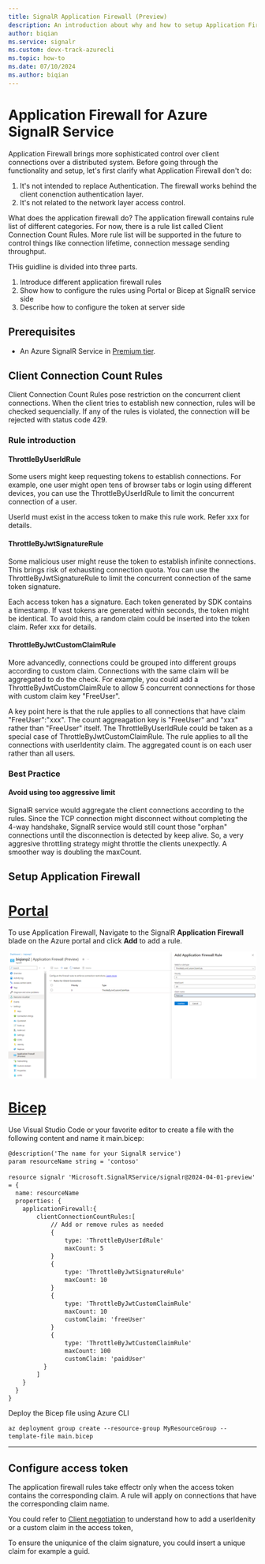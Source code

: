 ```yaml
---
title: SignalR Application Firewall (Preview)
description: An introduction about why and how to setup Application Firewall for Azure SignalR service
author: biqian
ms.service: signalr
ms.custom: devx-track-azurecli
ms.topic: how-to
ms.date: 07/10/2024
ms.author: biqian
---
```

# Application Firewall for Azure SignalR Service

Application Firewall brings more sophisticated control over client connections over a distributed system. Before going through the functionality and setup, let's first clarify what Application Firewall don't do:

1. It's not intended to replace Authentication. The firewall works behind the client conenction authentication layer.
2. It's not related to the network layer access control. 

What does the application firewall do? The application firewall contains rule list of different categories. For now, there is a rule list called Client Connection Count Rules. More rule list will be supported in the future to control things like connection lifetime, connection message sending throughput.

THis guidline is divided into three parts. 
1. Introduce different application firewall rules
2. Show how to configure the rules using Portal or Bicep at SignalR service side
3. Describe how to configure the token at server side

## Prerequisites

* An Azure SignalR Service in [Premium tier](https://azure.microsoft.com/pricing/details/signalr-service/).

## Client Connection Count Rules
Client Connection Count Rules pose restriction on the concurrent client connections. When the client tries to establish new connection, rules will be checked sequencially. If any of the rules is violated, the connection will be rejected with status code 429. 

### Rule introduction

   #### ThrottleByUserIdRule
   Some users might keep requesting tokens to establish connections. For example, one user might open tens of browser tabs or login using different devices, you can use the ThrottleByUserIdRule to limit the concurrent connection of a user.

   UserId must exist in the access token to make this rule work. Refer xxx for details.
   
   #### ThrottleByJwtSignatureRule
   Some malicious user might reuse the token to establish infinite connections. This brings risk of exhausting connection quota. You can use the ThrottleByJwtSignatureRule to limit the concurrent connection of the same token signature.

   Each access token has a signature. Each token generated by SDK contains a timestamp. If vast tokens are generated within seconds, the token might be identical. To avoid this, a random claim could be inserted into the token claim. Refer xxx for details.

   #### ThrottleByJwtCustomClaimRule

   More advancedly, connections could be grouped into different groups according to custom claim. Connections with the same claim will be aggregated to do the check.  For example, you could add a ThrottleByJwtCustomClaimRule to allow 5 concurrent connections for those with custom claim key "FreeUser".

   A key point here is that the rule applies to all connections that have claim "FreeUser":"xxx". The count aggreagation key is "FreeUser" and "xxx" rather than "FreeUser" itself. The ThrottleByUserIdRule could be taken as a special case of ThrottleByJwtCustomClaimRule. The rule applies to all the connections with userIdentity claim. The aggregated count is on each user rather than all users.

 ### Best Practice
  #### Avoid using too aggressive limit

  SignalR service would aggregate the client connections according to the rules. Since the TCP connection might disconnect without completing the 4-way handshake, SignalR service would still count those "orphan" connections until the disconnection is detected by keep alive. So, a very aggresive throttling strategy might throttle the clients unexpectly. A smoother way is doubling the maxCount.



## Setup Application Firewall 

# [Portal](#tab/Portal)
To use Application Firewall, Navigate to the SignalR **Application Firewall** blade on the Azure portal and click **Add** to add a rule. 

![Screenshot of creating replica for Azure SignalR on Portal.](./media/signalr-howto-config-application-firewall/signalr-add-application-firewall-rule.png "Add rule")

# [Bicep](#tab/Bicep)

Use Visual Studio Code or your favorite editor to create a file with the following content and name it main.bicep:

```bicep
@description('The name for your SignalR service')
param resourceName string = 'contoso'

resource signalr 'Microsoft.SignalRService/signalr@2024-04-01-preview' = {
  name: resourceName
  properties: {
    applicationFirewall:{
        clientConnectionCountRules:[
            // Add or remove rules as needed
            {
                type: 'ThrottleByUserIdRule'
                maxCount: 5
            }
            {
                type: 'ThrottleByJwtSignatureRule'
                maxCount: 10
            }
            {
                type: 'ThrottleByJwtCustomClaimRule'
                maxCount: 10
                customClaim: 'freeUser'
            }
            {
                type: 'ThrottleByJwtCustomClaimRule'  
                maxCount: 100
                customClaim: 'paidUser'
          }
        ]
    }
  }
}

```

Deploy the Bicep file using Azure CLI 
   ```azurecli
   az deployment group create --resource-group MyResourceGroup --template-file main.bicep
   ```

----



## Configure access token
The application firewall rules take effectr only when the access token contains the corresponding claim. A rule will apply on connections that have the corresponding claim name.

You could refer to [Client negotiation](signalr-concept-client-negotiation.md#What-can-you-do-during-negotiation) to understand how to add a userIdenity or a custom claim in the access token,


To ensure the uniqunice of the claim signature, you could insert a unique claim for example a guid.






